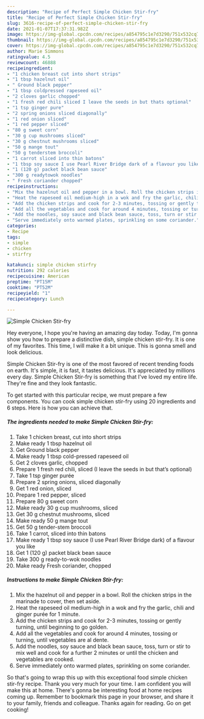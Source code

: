 ```yaml
---
description: "Recipe of Perfect Simple Chicken Stir-fry"
title: "Recipe of Perfect Simple Chicken Stir-fry"
slug: 3616-recipe-of-perfect-simple-chicken-stir-fry
date: 2021-01-07T17:37:31.982Z
image: https://img-global.cpcdn.com/recipes/a854795c1e7d3290/751x532cq70/simple-chicken-stir-fry-recipe-main-photo.jpg
thumbnail: https://img-global.cpcdn.com/recipes/a854795c1e7d3290/751x532cq70/simple-chicken-stir-fry-recipe-main-photo.jpg
cover: https://img-global.cpcdn.com/recipes/a854795c1e7d3290/751x532cq70/simple-chicken-stir-fry-recipe-main-photo.jpg
author: Marie Simmons
ratingvalue: 4.5
reviewcount: 46888
recipeingredient:
- "1 chicken breast cut into short strips"
- "1 tbsp hazelnut oil"
- " Ground black pepper"
- "1 tbsp coldpressed rapeseed oil"
- "2 cloves garlic chopped"
- "1 fresh red chili sliced I leave the seeds in but thats optional"
- "1 tsp ginger pure"
- "2 spring onions sliced diagonally"
- "1 red onion sliced"
- "1 red pepper sliced"
- "80 g sweet corn"
- "30 g cup mushrooms sliced"
- "30 g chestnut mushrooms sliced"
- "50 g mange tout"
- "50 g tenderstem broccoli"
- "1 carrot sliced into thin batons"
- "1 tbsp soy sauce I use Pearl River Bridge dark of a flavour you like"
- "1 (120 g) packet black bean sauce"
- "300 g readytowok noodles"
- " Fresh coriander chopped"
recipeinstructions:
- "Mix the hazelnut oil and pepper in a bowl. Roll the chicken strips in the marinade to cover, then set aside."
- "Heat the rapeseed oil medium-high in a wok and fry the garlic, chili and ginger purée for 1 minute."
- "Add the chicken strips and cook for 2-3 minutes, tossing or gently turning, until beginning to go golden."
- "Add all the vegetables and cook for around 4 minutes, tossing or turning, until vegetables are al dente."
- "Add the noodles, soy sauce and black bean sauce, toss, turn or stir to mix well and cook for a further 2 minutes or until the chicken and vegetables are cooked."
- "Serve immediately onto warmed plates, sprinkling on some coriander."
categories:
- Recipe
tags:
- simple
- chicken
- stirfry

katakunci: simple chicken stirfry 
nutrition: 292 calories
recipecuisine: American
preptime: "PT15M"
cooktime: "PT52M"
recipeyield: "1"
recipecategory: Lunch

---
```



![Simple Chicken Stir-fry](https://img-global.cpcdn.com/recipes/a854795c1e7d3290/751x532cq70/simple-chicken-stir-fry-recipe-main-photo.jpg)

Hey everyone, I hope you're having an amazing day today. Today, I'm gonna show you how to prepare a distinctive dish, simple chicken stir-fry. It is one of my favorites. This time, I will make it a bit unique. This is gonna smell and look delicious.

Simple Chicken Stir-fry is one of the most favored of recent trending foods on earth. It's simple, it is fast, it tastes delicious. It's appreciated by millions every day. Simple Chicken Stir-fry is something that I've loved my entire life. They're fine and they look fantastic.




To get started with this particular recipe, we must prepare a few components. You can cook simple chicken stir-fry using 20 ingredients and 6 steps. Here is how you can achieve that.

<!--inarticleads1-->

##### The ingredients needed to make Simple Chicken Stir-fry:

1. Take 1 chicken breast, cut into short strips
1. Make ready 1 tbsp hazelnut oil
1. Get  Ground black pepper
1. Make ready 1 tbsp cold-pressed rapeseed oil
1. Get 2 cloves garlic, chopped
1. Prepare 1 fresh red chili, sliced (I leave the seeds in but that’s optional)
1. Take 1 tsp ginger purée
1. Prepare 2 spring onions, sliced diagonally
1. Get 1 red onion, sliced
1. Prepare 1 red pepper, sliced
1. Prepare 80 g sweet corn
1. Make ready 30 g cup mushrooms, sliced
1. Get 30 g chestnut mushrooms, sliced
1. Make ready 50 g mange tout
1. Get 50 g tender-stem broccoli
1. Take 1 carrot, sliced into thin batons
1. Make ready 1 tbsp soy sauce (I use Pearl River Bridge dark) of a flavour you like
1. Get 1 (120 g) packet black bean sauce
1. Take 300 g ready-to-wok noodles
1. Make ready  Fresh coriander, chopped




<!--inarticleads2-->

##### Instructions to make Simple Chicken Stir-fry:

1. Mix the hazelnut oil and pepper in a bowl. Roll the chicken strips in the marinade to cover, then set aside.
1. Heat the rapeseed oil medium-high in a wok and fry the garlic, chili and ginger purée for 1 minute.
1. Add the chicken strips and cook for 2-3 minutes, tossing or gently turning, until beginning to go golden.
1. Add all the vegetables and cook for around 4 minutes, tossing or turning, until vegetables are al dente.
1. Add the noodles, soy sauce and black bean sauce, toss, turn or stir to mix well and cook for a further 2 minutes or until the chicken and vegetables are cooked.
1. Serve immediately onto warmed plates, sprinkling on some coriander.




So that's going to wrap this up with this exceptional food simple chicken stir-fry recipe. Thank you very much for your time. I am confident you will make this at home. There's gonna be interesting food at home recipes coming up. Remember to bookmark this page in your browser, and share it to your family, friends and colleague. Thanks again for reading. Go on get cooking!
